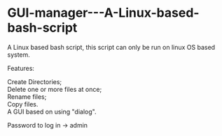 # GUI-manager---A-Linux-based-bash-script

A Linux based bash script, this script can only be run on linux OS based system.

Features:

Create Directories;  
Delete one or more files at once;  
Rename files;  
Copy files.  
A GUI based on using "dialog".  

Password to log in -> admin
